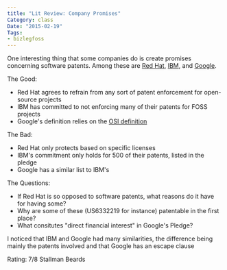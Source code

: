 ```yaml
---
title: "Lit Review: Company Promises"
Category: class
Date: "2015-02-19"
Tags:
- bizlegfoss
---
```


One interesting thing that some companies do is create promises concerning software patents.
Among these are [Red Hat][], [IBM][], and [Google][].

The Good:

- Red Hat agrees to refrain from any sort of patent enforcement for open-source projects
- IBM has committed to not enforcing many of their patents for FOSS projects
- Google's definition relies on the [OSI definition][OSI]

The Bad:

- Red Hat only protects based on specific licenses
- IBM's commitment only holds for 500 of their patents, listed in the pledge
- Google has a similar list to IBM's

The Questions:

- If Red Hat is so opposed to software patents, what reasons do it have for having some?
- Why are some of these (US6332219 for instance) patentable in the first place?
- What consitutes "direct financial interest" in Google's Pledge?

I noticed that IBM and Google had many similarities, the difference being mainly the patents involved and that Google has an escape clause

Rating: 7/8 Stallman Beards

[Red Hat]: http://www.redhat.com/legal/patent_policy.html
[IBM]: http://www.ibm.com/ibm/licensing/patents/pledgedpatents.pdf
[Google]: https://www.google.com/patents/opnpledge/pledge/
[OSI]: http://opensource.org/osd
